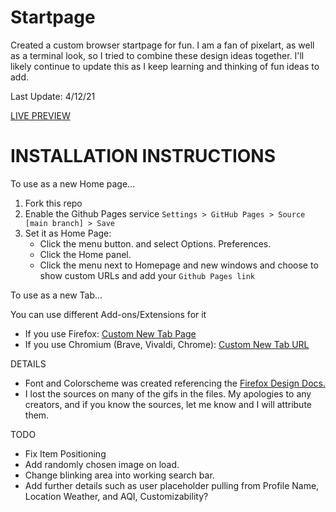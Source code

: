 # Startpage

Created a custom browser startpage for fun. I am a fan of pixelart, as well as a terminal look, so I tried to combine these design ideas together. I'll likely continue to update this as I keep learning and thinking of fun ideas to add.

Last Update: 4/12/21

[LIVE PREVIEW](https://cimris.github.io/m-startpage/)

# INSTALLATION INSTRUCTIONS

To use as a new Home page...

1. Fork this repo
2. Enable the Github Pages service `Settings > GitHub Pages > Source [main branch] > Save`
3. Set it as Home Page:
   - Click the menu button. and select Options. Preferences.
   - Click the Home panel.
   - Click the menu next to Homepage and new windows and choose to show custom URLs and add your `Github Pages link`

To use as a new Tab...

You can use different Add-ons/Extensions for it

- If you use Firefox: [Custom New Tab Page](https://addons.mozilla.org/en-US/firefox/addon/custom-new-tab-page/?src=search)
- If you use Chromium (Brave, Vivaldi, Chrome): [Custom New Tab URL](https://chrome.google.com/webstore/detail/custom-new-tab-url/mmjbdbjnoablegbkcklggeknkfcjkjia)

DETAILS

- Font and Colorscheme was created referencing the [Firefox Design Docs.](https://design.firefox.com/photon/visuals/color.html#red)
- I lost the sources on many of the gifs in the files. My apologies to any creators, and if you know the sources, let me know and I will attribute them.

TODO

- Fix Item Positioning
- Add randomly chosen image on load.
- Change blinking area into working search bar.
- Add further details such as user placeholder pulling from Profile Name, Location Weather, and AQI, Customizability?
